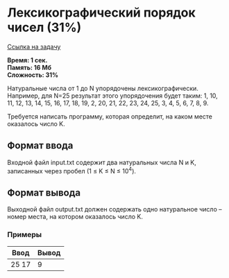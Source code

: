 <h1 class="title">Лексикографический порядок чисел (31%)</h1>
<p><a href="https://acmp.ru/index.asp?main=task&id_task=314" target="_blank">Ссылка на задачу</a></p>
<p><b>Время: 1 сек.<br>Память: 16 Мб<br>Сложность: 31%</b></p>
<p>Натуральные числа от 1 до N упорядочены лексикографически. Например, для N=25 результат этого упорядочения будет таким: 1, 10, 11, 12, 13, 14, 15, 16, 17, 18, 19, 2, 20, 21, 22, 23, 24, 25, 3, 4, 5, 6, 7, 8, 9.</p>
<p>Требуется написать программу, которая определит, на каком месте оказалось число K.</p>
<h2>Формат ввода</h2>
<p>Входной файл input.txt содержит два натуральных числа N и K, записанных через пробел (1 ≤ K ≤ N ≤ 10<sup>4</sup>).</p>
<h2>Формат вывода</h2>
<p>Выходной файл output.txt должен содержать одно натуральное число – номер места, на котором оказалось число K.</p>
<h3>Примеры</h3>
<table class="sample-tests">
  <thead>
     <tr>
        <th>Ввод</th>
        <th>Вывод</th>
     </tr>
  </thead>
  <tbody>
     <tr>
        <td>25 17</td>
        <td>9</td>
     </tr>
  </tbody>
</table>